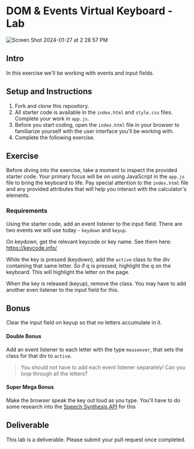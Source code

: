 # DOM & Events Virtual Keyboard - Lab

![Screen Shot 2024-01-27 at 2 28 57 PM](https://media.git.generalassemb.ly/user/41550/files/9442044e-1059-41f9-bf0a-6af35b451648)

## Intro
In this exercise we'll be working with events and input fields.

## Setup and Instructions

1. Fork and clone this repository.
2. All starter code is available in the `index.html` and `style.css` files. Complete your work in `app.js`.
3. Before you start coding, open the `index.html` file in your browser to familiarize yourself with the user interface you'll be working with.
4. Complete the following exercise.

## Exercise 

Before diving into the exercise, take a moment to inspect the provided starter code. Your primary focus will be on using JavaScript in the `app.js` file to bring the keyboard to life. Pay special attention to the `index.html` file and any provided attributes that will help you interact with the calculator's elements. 

### Requirements

Using the starter code, add an event listener to the input field. There are two
events we will use today - `keydown` and `keyup`.

On keydown, get the relevant keycode or key name. See them here:
https://keycode.info/

While the key is pressed (keydown), add the `active` class to the div containing
that same letter. So if q is pressed, highlight the q on the keyboard. This will
highlight the letter on the page.

When the key is released (keyup), remove the class. You may have to add another
even listener to the input field for this.

## Bonus

Clear the input field on keyup so that no letters accumulate in it.

#### Double Bonus

Add an event listener to each letter with the type `mouseover`, that sets the
class for that div to `active`.

> You should not have to add each event listener separately! Can you loop through
all the letters?

#### Super Mega Bonus

Make the browser speak the key out loud as you type. You'll have to do some
research into the
[Speech Synthesis API](https://developer.mozilla.org/en-US/docs/Web/API/SpeechSynthesisUtterance)
for this

## Deliverable
This lab is a deliverable. Please submit your pull request once completed.



